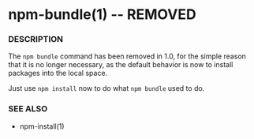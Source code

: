 npm-bundle(1) -- REMOVED
========================

###  DESCRIPTION

The `npm bundle` command has been removed in 1.0, for the simple reason
that it is no longer necessary, as the default behavior is now to
install packages into the local space.

Just use `npm install` now to do what `npm bundle` used to do.

###  SEE ALSO

* npm-install(1)
